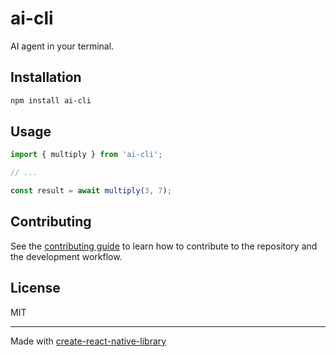 # ai-cli

AI agent in your terminal.

## Installation

```sh
npm install ai-cli
```

## Usage

```js
import { multiply } from 'ai-cli';

// ...

const result = await multiply(3, 7);
```

## Contributing

See the [contributing guide](CONTRIBUTING.md) to learn how to contribute to the repository and the development workflow.

## License

MIT

---

Made with [create-react-native-library](https://github.com/callstack/react-native-builder-bob)
